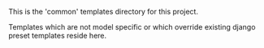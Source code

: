 This is the 'common' templates directory for this project.

Templates which are not model specific or which override existing 
django preset templates reside here.
